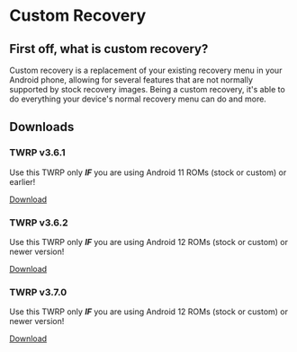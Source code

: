 # Custom Recovery

## First off, what is custom recovery?
Custom recovery is a replacement of your existing recovery menu in your Android phone, allowing for several features that are not normally supported by stock recovery images. Being a custom recovery, it's able to do everything your device's normal recovery menu can do and more.

## Downloads

### TWRP v3.6.1
Use this TWRP only ***IF*** you are using Android 11 ROMs (stock or custom) or earlier!

[Download](https://drive.google.com/file/d/1mhrghxQCiHmhpYKZqKMHxzb82v9cVvrp/view?usp=share_link)


### TWRP v3.6.2
Use this TWRP only ***IF*** you are using Android 12 ROMs (stock or custom) or newer version!

[Download](https://drive.google.com/file/d/1AvzVHsGdy2EGjXXzn2Cup5phvCokHUdl/view?usp=share_link)

### TWRP v3.7.0
Use this TWRP only ***IF*** you are using Android 12 ROMs (stock or custom) or newer version!

[Download](https://drive.google.com/file/d/1vaOBvXv477Yb9wOhekCuHOLPVmpcVRxx/view?usp=share_link)
